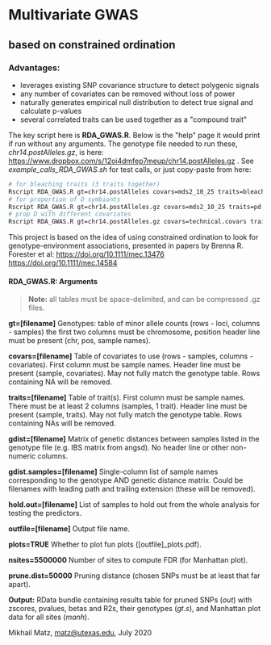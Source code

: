 # Multivariate GWAS 
## based on constrained ordination

### Advantages:
- leverages existing SNP covariance structure to detect polygenic signals
- any number of covariates can be removed without loss of power
- naturally generates empirical null distribution to detect true signal and calculate p-values
- several correlated traits can be used together as a "compound trait"

The key script here is **RDA_GWAS.R**. Below is the "help" page it would print if run without any arguments. The genotype file needed to run these, *chr14.postAlleles.gz*, is here: https://www.dropbox.com/s/12oi4dmfep7meup/chr14.postAlleles.gz . See *example_calls_RDA_GWAS.sh* for test calls, or just copy-paste from here:
```bash
# for bleaching traits (3 traits together)
Rscript RDA_GWAS.R gt=chr14.postAlleles covars=mds2_10_25 traits=bleach.traits gdist.samples=bams.qc gdist=zz8.ibsMat hold.out=rep10_25 outfile=chr14.bl.mds2.rep10.RData
# for proportion of D symbionts
Rscript RDA_GWAS.R gt=chr14.postAlleles.gz covars=mds2_10_25 traits=pd.traits gdist.samples=bams.qc gdist=zz8.ibsMat hold.out=rep10_25 outfile=chr14.pd.mds2.rep10.RData
# prop D with different covariates
Rscript RDA_GWAS.R gt=chr14.postAlleles.gz covars=technical.covars traits=pd.traits gdist.samples=bams.qc gdist=zz8.ibsMat hold.out=rep10_25 outfile=chr14.pd.techcov.rep10.RData
```
This project is based on the idea of using constrained ordination to look for genotype-environment associations, presented in papers by Brenna R. Forester et al: 
https://doi.org/10.1111/mec.13476
https://doi.org/10.1111/mec.14584

#### RDA_GWAS.R: Arguments
> **Note:** all tables must be space-delimited, and can be compressed .gz files.

**gt=[filename]** Genotypes: table of minor allele counts (rows - loci, columns - samples) the first two columns must be chromosome, position header line must be present (chr, pos, sample names).

**covars=[filename]**  Table of covariates to use (rows - samples, columns - covariates). First column must be sample names. Header line must be present (sample, covariates). May not fully match the genotype table. Rows containing NA will be removed.

**traits=[filename]** Table of trait(s). First column must be sample names. There must be at least 2 columns (samples, 1 trait). Header line must be present (sample, traits). May not fully match the genotype table. Rows containing NAs will be removed.

**gdist=[filename]** Matrix of genetic distances between samples listed in the genotype file (e.g. IBS matrix from angsd). No header line or other non-numeric columns.

**gdist.samples=[filename]** Single-column list of sample names corresponding to the genotype AND genetic distance matrix. Could be filenames with leading path and trailing extension (these will be removed).

**hold.out=[filename]**  List of samples to hold out from the whole analysis for testing the predictors.

**outfile=[filename]**  Output file name.

**plots=TRUE** Whether to plot fun plots ([outfile]_plots.pdf).

**nsites=5500000** Number of sites to compute FDR (for Manhattan plot).

**prune.dist=50000** Pruning distance (chosen SNPs must be at least that far apart).

**Output:**   RData bundle containing results table for pruned SNPs (*out*) with zscores, pvalues, betas and R2s, their genotypes (*gt.s*), and Manhattan plot data for all sites (*manh*).

Mikhail Matz, matz@utexas.edu, July 2020

